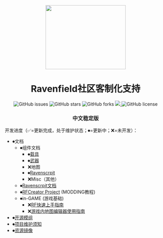 <p align="center">
    <img src="./icon.ico" width="250" height="200">
</p>
<h1 align="center">Ravenfield社区客制化支持</h1>
<p align="center">
    <a href="https://github.com/Leafx-code/RavenfieldCommunityResource/issues" style="text-decoration:none">
        <img src="https://img.shields.io/github/issues/SocialSisterYi/bilibili-API-collect.svg" alt="GitHub issues"/>
    </a>
    <a href="https://github.com/Leafx-code/RavenfieldCommunityResource/stargazers" style="text-decoration:none" >
        <img src="https://img.shields.io/github/stars/SocialSisterYi/bilibili-API-collect.svg" alt="GitHub stars"/>
    </a>
    <a href="https://github.com/Leafx-code/RavenfieldCommunityResource/network" style="text-decoration:none" >
        <img src="https://img.shields.io/github/forks/SocialSisterYi/bilibili-API-collect.svg" alt="GitHub forks"/>
    </a>
    <a href="https://github.com/Leafx-code/RavenfieldCommunityResource/actions">
        <img src="https://img.shields.io/github/actions/workflow/status/SocialSisterYi/bilibili-API-collect/vuepress-deploy.yml">
    </a>
    <a href="https://github.com/Leafx-code/RavenfieldCommunityResource/blob/tree/CN/LICENSE" style="text-decoration:none" >
        <img src="https://img.shields.io/badge/License-CC%20BY--NC%204.0-lightgrey.svg" alt="GitHub license"/>
    </a>
</p>
<h3 align="center">中文稳定版</h3>

开发进度（✅=更新完成，处于维护状态；⏺=更新中；❌=未开发）：

- ⏺文档
    - ⏺组件文档
        - ⏺[载具](/Documents/Components/Vehicle/README.md)
        - ⏺[武器](/Documents/Components/Weapon/README.md)
        - ❌地图
        - ⏺[Ravenscrpit](/Documents/Ravenscrpit/README.md)
        - ❌Misc（其他）
    - ⏺[Ravenscrpit文档](/Documents/Ravenscrpit/README.md)
    - ⏺[RFCreator Project](/Documents/Tutorials/README.md) (MODDING教程)
    - ⏺in-GAME (游戏基础)
        - ❌[RF快速上手指南](/Documents/in-GAME/QuickStart.md)
        - ❌[游戏内地图编辑器使用指南](/Documents/in-GAME/MapEditor.md)
- ⏺[开源模组](/OpenSource%20Mod/README.md)
- ⏺[项目维护须知](/DEV-DOCUMENTS/README.md)
- ⏺[资源镜像](/Resource/README.md)

